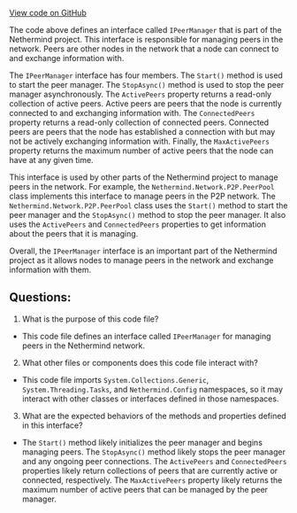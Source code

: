 [View code on GitHub](https://github.com/NethermindEth/nethermind/src/Nethermind/Nethermind.Network/IPeerManager.cs)

The code above defines an interface called `IPeerManager` that is part of the Nethermind project. This interface is responsible for managing peers in the network. Peers are other nodes in the network that a node can connect to and exchange information with.

The `IPeerManager` interface has four members. The `Start()` method is used to start the peer manager. The `StopAsync()` method is used to stop the peer manager asynchronously. The `ActivePeers` property returns a read-only collection of active peers. Active peers are peers that the node is currently connected to and exchanging information with. The `ConnectedPeers` property returns a read-only collection of connected peers. Connected peers are peers that the node has established a connection with but may not be actively exchanging information with. Finally, the `MaxActivePeers` property returns the maximum number of active peers that the node can have at any given time.

This interface is used by other parts of the Nethermind project to manage peers in the network. For example, the `Nethermind.Network.P2P.PeerPool` class implements this interface to manage peers in the P2P network. The `Nethermind.Network.P2P.PeerPool` class uses the `Start()` method to start the peer manager and the `StopAsync()` method to stop the peer manager. It also uses the `ActivePeers` and `ConnectedPeers` properties to get information about the peers that it is managing.

Overall, the `IPeerManager` interface is an important part of the Nethermind project as it allows nodes to manage peers in the network and exchange information with them.
## Questions: 
 1. What is the purpose of this code file?
- This code file defines an interface called `IPeerManager` for managing peers in the Nethermind network.

2. What other files or components does this code file interact with?
- This code file imports `System.Collections.Generic`, `System.Threading.Tasks`, and `Nethermind.Config` namespaces, so it may interact with other classes or interfaces defined in those namespaces.

3. What are the expected behaviors of the methods and properties defined in this interface?
- The `Start()` method likely initializes the peer manager and begins managing peers. The `StopAsync()` method likely stops the peer manager and any ongoing peer connections. The `ActivePeers` and `ConnectedPeers` properties likely return collections of peers that are currently active or connected, respectively. The `MaxActivePeers` property likely returns the maximum number of active peers that can be managed by the peer manager.
